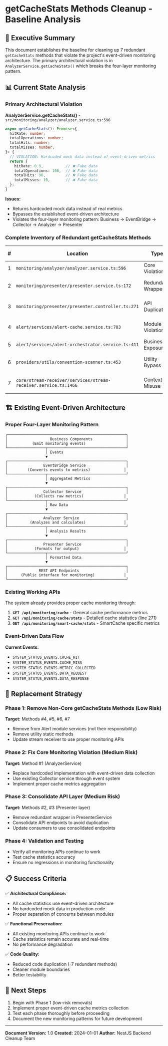 # getCacheStats Methods Cleanup - Baseline Analysis

## 🎯 Executive Summary

This document establishes the baseline for cleaning up 7 redundant `getCacheStats` methods that violate the project's event-driven monitoring architecture. The primary architectural violation is in `AnalyzerService.getCacheStats()` which breaks the four-layer monitoring pattern.

## 📊 Current State Analysis

### Primary Architectural Violation

**AnalyzerService.getCacheStats()** - `src/monitoring/analyzer/analyzer.service.ts:596`
```typescript
async getCacheStats(): Promise<{
  hitRate: number;
  totalOperations: number;
  totalHits: number;
  totalMisses: number;
}> {
  // VIOLATION: Hardcoded mock data instead of event-driven metrics
  return {
    hitRate: 0.9,          // ❌ Fake data
    totalOperations: 100,  // ❌ Fake data
    totalHits: 90,         // ❌ Fake data
    totalMisses: 10,       // ❌ Fake data
  };
}
```

**Issues:**
- Returns hardcoded mock data instead of real metrics
- Bypasses the established event-driven architecture
- Violates the four-layer monitoring pattern: Business → EventBridge → Collector → Analyzer → Presenter

### Complete Inventory of Redundant getCacheStats Methods

| # | Location | Type | Architectural Issue | Dependency Level |
|---|----------|------|-------------------|------------------|
| 1 | `monitoring/analyzer/analyzer.service.ts:596` | Core Violation | Breaks event-driven pattern | HIGH |
| 2 | `monitoring/presenter/presenter.service.ts:172` | Redundant Wrapper | Thin wrapper around analyzer | MEDIUM |
| 3 | `monitoring/presenter/presenter.controller.ts:271` | API Duplication | Duplicates existing endpoints | MEDIUM |
| 4 | `alert/services/alert-cache.service.ts:703` | Module Violation | Alert implementing monitoring | LOW |
| 5 | `alert/services/alert-orchestrator.service.ts:411` | Business Exposure | Exposes cache implementation | LOW |
| 6 | `providers/utils/convention-scanner.ts:453` | Utility Bypass | Static method bypassing monitoring | LOW |
| 7 | `core/stream-receiver/services/stream-receiver.service.ts:1466` | Context Misuse | Non-monitoring usage | LOW |

## 🏗️ Existing Event-Driven Architecture

### Proper Four-Layer Monitoring Pattern
```
┌─────────────────────────────────────────────────────┐
│                   Business Components               │
│           (Emit monitoring events)                  │
└─────────────────┬───────────────────────────────────┘
                  │ Events
                  ▼
┌─────────────────────────────────────────────────────┐
│                EventBridge Service                  │
│         (Converts events to metrics)               │
└─────────────────┬───────────────────────────────────┘
                  │ Aggregated Metrics
                  ▼
┌─────────────────────────────────────────────────────┐
│                Collector Service                    │
│            (Collects raw metrics)                  │
└─────────────────┬───────────────────────────────────┘
                  │ Raw Data
                  ▼
┌─────────────────────────────────────────────────────┐
│                Analyzer Service                     │
│          (Analyzes and calculates)                 │
└─────────────────┬───────────────────────────────────┘
                  │ Analysis Results
                  ▼
┌─────────────────────────────────────────────────────┐
│                Presenter Service                    │
│            (Formats for output)                    │
└─────────────────┬───────────────────────────────────┘
                  │ Formatted Data
                  ▼
┌─────────────────────────────────────────────────────┐
│              REST API Endpoints                     │
│      (Public interface for monitoring)             │
└─────────────────────────────────────────────────────┘
```

### Existing Working APIs

The system already provides proper cache monitoring through:

1. **`GET /api/monitoring/cache`** - General cache performance metrics
2. **`GET /api/monitoring/cache/stats`** - Detailed cache statistics (line 271)
3. **`GET /api/monitoring/smart-cache/stats`** - SmartCache specific metrics

### Event-Driven Data Flow

**Current Events:**
- `SYSTEM_STATUS_EVENTS.CACHE_HIT`
- `SYSTEM_STATUS_EVENTS.CACHE_MISS`
- `SYSTEM_STATUS_EVENTS.METRIC_COLLECTED`
- `SYSTEM_STATUS_EVENTS.DATA_REQUEST`
- `SYSTEM_STATUS_EVENTS.DATA_RESPONSE`

## 🔧 Replacement Strategy

### Phase 1: Remove Non-Core getCacheStats Methods (Low Risk)
**Target:** Methods #4, #5, #6, #7
- Remove from Alert module services (not their responsibility)
- Remove utility static methods
- Update stream receiver to use proper monitoring APIs

### Phase 2: Fix Core Monitoring Violation (Medium Risk)
**Target:** Method #1 (AnalyzerService)
- Replace hardcoded implementation with event-driven data collection
- Use existing Collector service through event system
- Implement proper cache metrics aggregation

### Phase 3: Consolidate API Layer (Medium Risk)
**Target:** Methods #2, #3 (Presenter layer)
- Remove redundant wrapper in PresenterService
- Consolidate API endpoints to avoid duplication
- Update consumers to use consolidated endpoints

### Phase 4: Validation and Testing
- Verify all monitoring APIs continue to work
- Test cache statistics accuracy
- Ensure no regressions in monitoring functionality

## 📋 Success Criteria

✅ **Architectural Compliance:**
- All cache statistics use event-driven architecture
- No hardcoded mock data in production code
- Proper separation of concerns between modules

✅ **Functional Preservation:**
- All existing monitoring APIs continue to work
- Cache statistics remain accurate and real-time
- No performance degradation

✅ **Code Quality:**
- Reduced code duplication (-7 redundant methods)
- Cleaner module boundaries
- Better testability

## 🎯 Next Steps

1. Begin with Phase 1 (low-risk removals)
2. Implement proper event-driven cache metrics collection
3. Test each phase thoroughly before proceeding
4. Document the new monitoring patterns for future development

---

**Document Version:** 1.0
**Created:** 2024-01-01
**Author:** NestJS Backend Cleanup Team